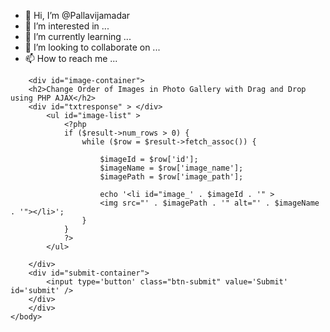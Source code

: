 - 👋 Hi, I’m @Pallavijamadar
- 👀 I’m interested in ...
- 🌱 I’m currently learning ...
- 💞️ I’m looking to collaborate on ...
- 📫 How to reach me ...

<!---
Pallavijamadar/Pallavijamadar is a ✨ special ✨ repository because its `README.md` (this file) appears on your GitHub profile.
You can click the Preview link to take a look at your changes.
--->
<body>
        <div id="gallery">
        
        <div id="image-container">
        <h2>Change Order of Images in Photo Gallery with Drag and Drop using PHP AJAX</h2>
        <div id="txtresponse" > </div>
            <ul id="image-list" >
                <?php
                if ($result->num_rows > 0) {
                    while ($row = $result->fetch_assoc()) {

                        $imageId = $row['id'];
                        $imageName = $row['image_name'];
                        $imagePath = $row['image_path'];

                        echo '<li id="image_' . $imageId . '" >
                        <img src="' . $imagePath . '" alt="' . $imageName . '"></li>';
                    }
                }
                ?>
            </ul>

        </div>            
        <div id="submit-container"> 
            <input type='button' class="btn-submit" value='Submit' id='submit' />
        </div>
        </div>
    </body>
</html>
